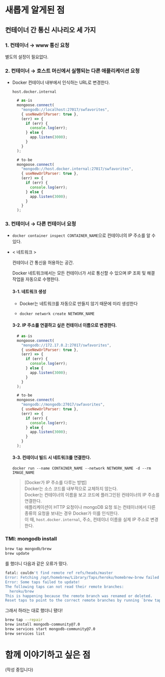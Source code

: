 # 새롭게 알게된 점

## 컨테이너 간 통신 시나리오 세 가지

### 1. 컨테이너 → www 통신 요청

별도의 설정이 필요없다.

### 2. 컨테이너 → 호스트 머신에서 실행되는 다른 애플리케이션 요청

- Docker 컨테이너 내부에서 인식하는 URL로 변경한다.

  `host.docker.internal`

  ```javascript
    # as-is
    mongoose.connect(
      "mongodb://localhost:27017/swfavorites",
      { useNewUrlParser: true },
      (err) => {
        if (err) {
          console.log(err);
        } else {
          app.listen(3000);
        }
      }
    );

    # to-be
    mongoose.connect(
      "mongodb://host.docker.internal:27017/swfavorites",
      { useNewUrlParser: true },
      (err) => {
        if (err) {
          console.log(err);
        } else {
          app.listen(3000);
        }
      }
    );
  ```

### 3. 컨테이너 → 다른 컨테이너 요청

- `docker container inspect CONTAINER_NAME`으로 컨테이너의 IP 주소를 알 수 있다.
- < 네트워크 >

  컨테이너 간 통신을 허용하는 공간.

  Docker 네트워크에서는 모든 컨테이너가 서로 통신할 수 있으며 IP 조회 및 해결 작업을 자동으로 수행한다.

  #### 3-1. 네트워크 생성

  - Docker는 네트워크를 자동으로 만들지 않기 때문에 미리 생성한다

  - `docker network create NETWORK_NAME `

  #### 3-2. IP 주소를 연결하고 싶은 컨테이너 이름으로 변경한다.

  ```javascript
    # as-is
    mongoose.connect(
      "mongodb://172.17.0.2:27017/swfavorites",
      { useNewUrlParser: true },
      (err) => {
        if (err) {
          console.log(err);
        } else {
          app.listen(3000);
        }
      }
    );

    # to-be
    mongoose.connect(
      "mongodb://mongodb:27017/swfavorites",
      { useNewUrlParser: true },
      (err) => {
        if (err) {
          console.log(err);
        } else {
          app.listen(3000);
        }
      }
    );
  ```

  #### 3-3. 컨테이너 빌드 시 네트워크를 연결한다.

  `docker run --name CONTAINER_NAME --network NETWORK_NAME -d --rm IMAGE_NAME`

  > [Docker가 IP 주소를 다루는 방법]<br>
  > Docker는 소스 코드를 내부적으로 교체하지 않는다.<br>
  > Docker는 컨테이너의 이름을 보고 코드에 플러그인된 컨테이너의 IP 주소를 연결한다.<br>
  > 애플리케이션이 HTTP 요청이나 mongoDB 요청 또는 컨테이너에서 다른 종류의 요청을 보내는 경우 Docker가 이를 인식한다.<br>
  > 이 때, `host.docker.internal`, 주소, 컨테이너 이름을 실제 IP 주소로 변경한다.

### TMI: mongodb install

```bash
brew tap mongodb/brew
brew update
```

를 했더니 다음과 같은 오류가 떴다.

```bash
fatal: couldn't find remote ref refs/heads/master
Error: Fetching /opt/homebrew/Library/Taps/heroku/homebrew-brew failed!
Error: Some taps failed to update!
The following taps can not read their remote branches:
  heroku/brew
This is happening because the remote branch was renamed or deleted.
Reset taps to point to the correct remote branches by running `brew tap --repair`
```

그래서 하라는 대로 했더니 됐다!

```bash
brew tap --repair
brew install mongodb-community@7.0
brew services start mongodb-community@7.0
brew services list
```

# 함께 이야기하고 싶은 점

(작성 중입니다)

